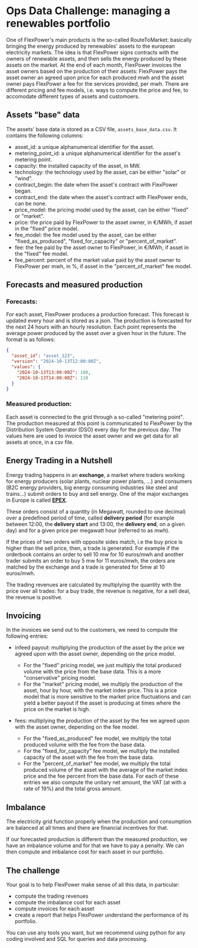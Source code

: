# Ops Data Challenge: managing a renewables portfolio

One of FlexPower's main products is the so-called RouteToMarket: basically bringing the energy produced by renewables' 
assets to the european electricity markets.
The idea is that FlexPower signs contracts with the owners of renewable assets, and then sells the energy produced by these assets on the market. 
At the end of each month, FlexPower invoices the asset owners based on the production of their assets: 
FlexPower pays the asset owner an agreed upon price for each produced mwh and the asset owner pays FlexPower 
a fee for the services provided, per mwh. There are different pricing and fee models, i.e. ways to compute the price and fee, to accomodate different types of assets and customoers.

## Assets "base" data

The assets' base data is stored as a CSV file, `assets_base_data.csv`. It contains the following columns:
- asset_id: a unique alphanumerical identifier for the asset.
- metering_point_id: a unique alphanumerical identifier for the asset's metering point.
- capacity: the installed capacity of the asset, in MW.
- technology: the technology used by the asset, can be either "solar" or "wind".
- contract_begin: the date when the asset's contract with FlexPower began.
- contract_end: the date when the asset's contract with FlexPower ends, can be none.
- price_model: the pricing model used by the asset, can be either "fixed" or "market".
- price: the price paid by FlexPower to the asset owner, in €/MWh, if asset in the "fixed" price model.
- fee_model: the fee model used by the asset, can be either "fixed_as_produced", "fixed_for_capacity" or "percent_of_market".
- fee: the fee paid by the asset owner to FlexPower, in €/MWh, if asset in the "fixed" fee model.
- fee_percent: percent of the market value paid by the asset owner to FlexPower per mwh, in %, if asset in the "percent_of_market" fee model.

##  Forecasts and measured production

### Forecasts:
For each asset, FlexPower produces a production forecast. This forecast is updated every hour and is stored as a json. 
The production is forecasted for the next 24 hours with an hourly resolution. 
Each point represents the average power produced by the asset over a given hour in the future.
The format is as follows:

```json
{
  "asset_id": "asset_123",
  "version": "2024-10-13T12:00:00Z",
  "values": {
    "2024-10-13T13:00:00Z": 100,
    "2024-10-13T14:00:00Z": 110
  }
}
```

### Measured production:
Each asset is connected to the grid through a so-called "metering point". 
The production measured at this point is communicated to FlexPower by the Distribution System Operator (DSO) every day for the previous day. 
The values here are used to invoice the asset owner and we get data for all assets at once, in a csv file.

## Energy Trading in a Nutshell

Energy trading happens in an **exchange**, a market where traders working for energy producers 
(solar plants, nuclear power plants, ...) and consumers (B2C energy providers, big 
energy consuming industries like steel and trains...) submit orders to buy and sell energy.
One of the major exchanges in Europe is called [**EPEX**](https://en.wikipedia.org/wiki/European_Power_Exchange).

These orders consist of a quantity (in Megawatt, rounded to one decimal) over a predefined period of
time, called **delivery period** (for example between 12:00, the **delivery start** and 13:00, 
the **delivery end**, on a given day) and for a given price per megawatt hour (referred to as mwh).

If the prices of two orders with opposite sides match, i.e the buy price is higher than the sell price, 
then, a trade is generated. 
For example if the orderbook contains an order to sell 10 mw for 10 euros/mwh and another trader 
submits an order to buy 5 mw for 11 euros/mwh, the orders are matched by the exchange and a trade is 
generated for 5mw at 10 euros/mwh.

The trading revenues are calculated by multiplying the quantity with the price over all trades: for a buy trade, the revenue is 
negative, for a sell deal, the revenue is positive.

## Invoicing
In the invoices we send out to the customers, we need to compute the following entries:
* infeed payout: multiplying the production of the asset by the price we agreed upon with the asset owner, depending on the price model. 

    * For the "fixed" pricing model, we just multiply the total produced volume with the price from the base data. This is a more "conservative" pricing model.
    * For the "market" pricing model, we multiply the production of the asset, hour by hour, with the market index price. This is a price model that is more sensitive to the market price fluctuations and can yield a better payout if the asset is producing at times where the price on the market is high.

* fees: multiplying the production of the asset by the fee we agreed upon with the asset owner, depending on the fee model.
    * For the "fixed_as_produced" fee model, we multiply the total produced volume with the fee from the base data.
    * For the "fixed_for_capacity" fee model, we multiply the installed capacity of the asset with the fee from the base data.
    * For the "percent_of_market" fee model, we multiply the total produced volume of the asset with the average of the market index price and the fee percent from the base data.
For each of these entries we also compute the unitary net amount, the VAT (at with a rate of 19%) and the total gross amount.

## Imbalance

The electricity grid function properly when the production and consumption are balanced at all times and there are financial incentives for that.

If our forecasted production is different than the measured production, we have an imbalance volume and for that we have to pay a penalty.
We can then compute and imbalance cost for each asset in our portfolio.

## The challenge

Your goal is to help FlexPower make sense of all this data, in particular:
- compute the trading revenues
- compute the imbalance cost for each asset
- compute invoices for each asset
- create a report that helps FlexPower understand the performance of its portfolio.

You can use any tools you want, but we recommend using python for any coding involved and SQL for queries and data processing.


